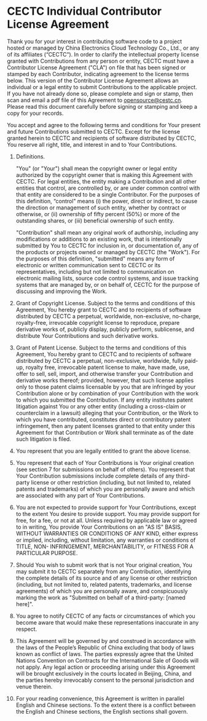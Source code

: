 # CECTC Individual Contributor License Agreement

Thank you for your interest in contributing software code to a project hosted or managed by China Electronics Cloud Technology Co., Ltd., or any of its affiliates (“CECTC”). In order to clarify the intellectual property license granted with Contributions from any person or entity, CECTC must have a Contributor License Agreement ("CLA") on file that has been signed or stamped by each Contributor, indicating agreement to the license terms below. This version of the Contributor License Agreement allows an individual or a legal entity to submit Contributions to the applicable project. If you have not already done so, please complete and sign or stamp, then scan and email a pdf file of this Agreement to opensource@cestc.cn.  Please read this document carefully before signing or stamping and keep a copy for your records.

You accept and agree to the following terms and conditions for Your present and future Contributions submitted to CECTC. Except for the license granted herein to CECTC and recipients of software distributed by CECTC, You reserve all right, title, and interest in and to Your Contributions.

1. Definitions. 

    "You" (or "Your") shall mean the copyright owner or legal entity authorized by the copyright owner that is making this Agreement with CECTC. For legal entities, the entity making a Contribution and all other entities that control, are controlled by, or are under common control with that entity are considered to be a single Contributor. For the purposes of this definition, “control" means (i) the power, direct or indirect, to cause the direction or management of such entity, whether by contract or otherwise, or (ii) ownership of fifty percent (50%) or more of the outstanding shares, or (iii) beneficial ownership of such entity.

   "Contribution" shall mean any original work of authorship, including any modifications or additions to an existing work, that is intentionally submitted by You to CECTC for inclusion in, or documentation of, any of the products or projects owned or managed by CECTC (the "Work"). For the purposes of this definition, "submitted" means any form of electronic or written communication sent to CECTC or its representatives, including but not limited to communication on electronic mailing lists, source code control systems, and issue tracking systems that are managed by, or on behalf of, CECTC for the purpose of discussing and improving the Work.

2. Grant of Copyright License. Subject to the terms and conditions of this Agreement, You hereby grant to CECTC and to recipients of software distributed by CECTC a perpetual, worldwide, non-exclusive, no-charge, royalty-free, irrevocable copyright license to reproduce, prepare derivative works of, publicly display, publicly perform, sublicense, and distribute Your Contributions and such derivative works.

3. Grant of Patent License. Subject to the terms and conditions of this Agreement, You hereby grant to CECTC and to recipients of software distributed by CECTC a perpetual, non-exclusive, worldwide, fully paid-up, royalty free, irrevocable patent license to make, have made, use, offer to sell, sell, import, and otherwise transfer your Contribution and derivative works thereof; provided, however, that such license applies only to those patent claims licensable by you that are infringed by your Contribution alone or by combination of your Contribution with the work to which you submitted the Contribution. If any entity institutes patent litigation against You or any other entity (including a cross-claim or counterclaim in a lawsuit) alleging that your Contribution, or the Work to which you have contributed, constitutes direct or contributory patent infringement, then any patent licenses granted to that entity under this Agreement for that Contribution or Work shall terminate as of the date such litigation is filed.

4. You represent that you are legally entitled to grant the above license. 

5. You represent that each of Your Contributions is Your original creation (see section 7 for submissions on behalf of others).  You represent that Your Contribution submissions include complete details of any third-party license or other restriction (including, but not limited to, related patents and trademarks) of which you are personally aware and which are associated with any part of Your Contributions.

6. You are not expected to provide support for Your Contributions, except to the extent You desire to provide support. You may provide support for free, for a fee, or not at all. Unless required by applicable law or agreed to in writing, You provide Your Contributions on an "AS IS" BASIS, WITHOUT WARRANTIES OR CONDITIONS OF ANY KIND, either express or implied, including, without limitation, any warranties or conditions of TITLE, NON- INFRINGEMENT, MERCHANTABILITY, or FITNESS FOR A PARTICULAR PURPOSE.

7. Should You wish to submit work that is not Your original creation, You may submit it to CECTC separately from any Contribution, identifying the complete details of its source and of any license or other restriction (including, but not limited to, related patents, trademarks, and license agreements) of which you are personally aware, and conspicuously marking the work as "Submitted on behalf of a third-party: [named here]".

8. You agree to notify CECTC of any facts or circumstances of which you become aware that would make these representations inaccurate in any respect.

9. This Agreement will be governed by and construed in accordance with the laws of the People’s Republic of China excluding that body of laws known as conflict of laws.  The parties expressly agree that the United Nations Convention on Contracts for the International Sale of Goods will not apply.  Any legal action or proceeding arising under this Agreement will be brought exclusively in the courts located in Beijing, China, and the parties hereby irrevocably consent to the personal jurisdiction and venue therein.

10. For your reading convenience, this Agreement is written in parallel English and Chinese sections. To the extent there is a conflict between the English and Chinese sections, the English sections shall govern.